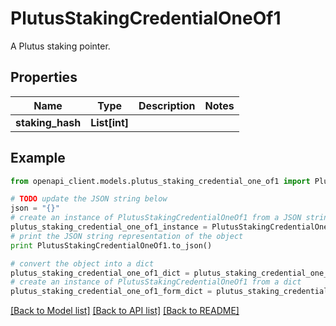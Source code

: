 # PlutusStakingCredentialOneOf1

A Plutus staking pointer.

## Properties
Name | Type | Description | Notes
------------ | ------------- | ------------- | -------------
**staking_hash** | **List[int]** |  | 

## Example

```python
from openapi_client.models.plutus_staking_credential_one_of1 import PlutusStakingCredentialOneOf1

# TODO update the JSON string below
json = "{}"
# create an instance of PlutusStakingCredentialOneOf1 from a JSON string
plutus_staking_credential_one_of1_instance = PlutusStakingCredentialOneOf1.from_json(json)
# print the JSON string representation of the object
print PlutusStakingCredentialOneOf1.to_json()

# convert the object into a dict
plutus_staking_credential_one_of1_dict = plutus_staking_credential_one_of1_instance.to_dict()
# create an instance of PlutusStakingCredentialOneOf1 from a dict
plutus_staking_credential_one_of1_form_dict = plutus_staking_credential_one_of1.from_dict(plutus_staking_credential_one_of1_dict)
```
[[Back to Model list]](../README.md#documentation-for-models) [[Back to API list]](../README.md#documentation-for-api-endpoints) [[Back to README]](../README.md)


